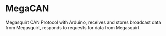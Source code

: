 # MegaCAN
Megasquirt CAN Protocol with Arduino, receives and stores broadcast data from Megasquirt, responds to requests for data from Megasquirt.
